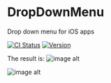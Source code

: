 DropDownMenu
============

Drop down menu for iOS apps

[![CI Status](http://img.shields.io/travis/diniska/DropDownMenu.svg?style=flat)](https://travis-ci.org/diniska/DropDownMenu)
[![Version](https://img.shields.io/cocoapods/v/MAKDropDownMenu.svg?style=flat)](http://cocoadocs.org/docsets/MAKDropDownMenu)

The result is:
![image alt][1]

![image alt][2]

[1]: https://raw.githubusercontent.com/diniska/DropDownMenu/master/Example/MAKDropDownMenuExample/example1.gif
[2]: https://raw.githubusercontent.com/diniska/DropDownMenu/master/Example/MAKDropDownMenuExample/example1.png